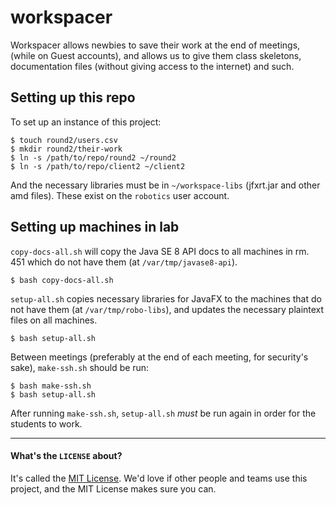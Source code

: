 # workspacer

Workspacer allows newbies to save their work at the end of meetings, (while on
Guest accounts), and allows us to give them class skeletons, documentation files
(without giving access to the internet) and such.

## Setting up this repo

To set up an instance of this project:

    $ touch round2/users.csv
    $ mkdir round2/their-work
    $ ln -s /path/to/repo/round2 ~/round2
    $ ln -s /path/to/repo/client2 ~/client2

And the necessary libraries must be in `~/workspace-libs` (jfxrt.jar and other amd files).
These exist on the `robotics` user account.

## Setting up machines in lab

`copy-docs-all.sh` will copy the Java SE 8 API docs to all machines in rm. 451
which do not have them (at `/var/tmp/javase8-api`).

    $ bash copy-docs-all.sh

`setup-all.sh` copies necessary libraries for JavaFX to the machines that do
not have them (at `/var/tmp/robo-libs`), and updates the necessary plaintext
files on all machines.

    $ bash setup-all.sh

Between meetings (preferably at the end of each meeting, for security's sake),
`make-ssh.sh` should be run:

    $ bash make-ssh.sh
    $ bash setup-all.sh

After running `make-ssh.sh`, `setup-all.sh` *must* be run
again in order for the students to work.

---

#### What's the `LICENSE` about?

It's called the [MIT License](http://choosealicense.com/licenses/mit/).
We'd love if other people and teams use this project, and the MIT License
makes sure you can.
